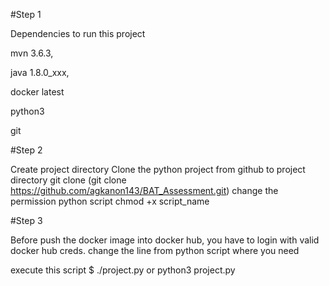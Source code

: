 #Step 1

Dependencies to run this project

mvn 3.6.3,

java 1.8.0_xxx,

docker latest

python3

git

#Step 2

Create project directory Clone the python project from github to project directory git clone (git clone https://github.com/agkanon143/BAT_Assessment.git) change the permission python script chmod +x script_name

#Step 3

Before push the docker image into docker hub, you have to login with valid docker hub creds. change the line from python script where you need

execute this script $ ./project.py or python3 project.py

